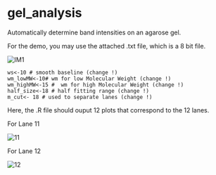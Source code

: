 # gel_analysis

Automatically determine band intensities on an agarose gel.

For the demo, you may use the attached .txt file, which is a 8 bit file. 

![IM1](https://user-images.githubusercontent.com/110093777/186207086-f66c5fc9-5ace-4b64-9f10-49bde83b6c26.jpg)

```
ws<-10 # smooth baseline (change !)
wm_lowMW<-10# wm for low Molecular Weight (change !)
wm_highMW<-15 #  wm for high Molecular Weight (change !)
half_size<-18 # half fitting range (change !)
m_cut<- 18 # used to separate lanes (change !)
```

Here, the .R file should ouput 12 plots that correspond to the 12 lanes. 

For Lane 11

![11](https://user-images.githubusercontent.com/110093777/186207733-f9c7a6d8-27a1-400c-8e92-7f8a993f8ea1.jpeg)

For Lane 12

![12](https://user-images.githubusercontent.com/110093777/186207760-c2aa2b5e-6f64-48c3-babc-9dd1f4f1ef48.jpeg)

